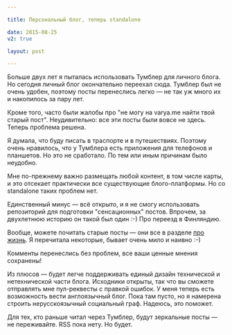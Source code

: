 ```yaml
---

title: Персональный блог, теперь standalone

date: 2015-08-25
v2: true

layout: post

---
```

Больше двух лет я пыталась использовать Тумблер для личного блога. Но сегодня личный блог окончательно переехал
сюда. Тумблер был не очень удобен, поэтому посты перенеслись легко — не так уж много их и накопилось за пару лет.

Кроме того, часто были жалобы про "не могу на varya.me найти твой старый пост". Неудивительно: все эти посты были вовсе
не здесь. Теперь проблема решена.

<excerpt/>

Я думала, что буду писать в траспорте и в путешествиях. Поэтому очень нравилось, что у Тумблера есть приложения для
телефонов и планшетов. Но это не сработало. По тем или иным причинам было неудобно.

Мне по-прежнему важно размещать любой контент, в том числе карты, и это отсекает практически все существующие
блого-платформы. Но со standalone таких проблем нет.

Единственный минус — всё открыто, и я не смогу использовать репозиторий для подготовки "сенсационных" постов. Впрочем,
за двухлетнюю историю он такой был один :-) Про переезд в Финляндию.

Вообще, можете почитать старые посты — они все в разделе [про жизнь](/ru/life). Я перечитала некоторые, бывает очень
мило и наивно :-)

Комменты перенеслись без проблем, все ваши ценные мнения сохранены!

Из плюсов — будет легче поддерживать единый дизайн технической и нетехнической части блога. Исходники открыты, так что
вы сможете отправлять мне пул-реквесты с правкой ошибок. У меня теперь есть возможность вести англоязычный блог. Пока
там пусто, но я намерена строить нерусскоязычный социальный граф. Надеюсь, это поможет.

Для тех, кто раньше читал через Тумблер, будут зеркальные посты — не переживайте. RSS пока нету. Но будет.
